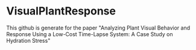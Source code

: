 # VisualPlantResponse
This github is generate for the paper "Analyzing Plant Visual Behavior and Response Using a Low-Cost Time-Lapse System: A Case Study on Hydration Stress"
